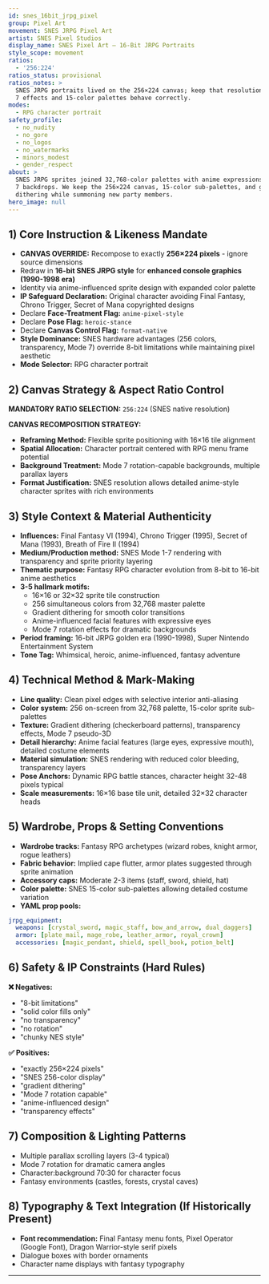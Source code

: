 ```yaml
---
id: snes_16bit_jrpg_pixel
group: Pixel Art
movement: SNES JRPG Pixel Art
artist: SNES Pixel Studios
display_name: SNES Pixel Art — 16-Bit JRPG Portraits
style_scope: movement
ratios:
  - '256:224'
ratios_status: provisional
ratios_notes: >
  SNES JRPG portraits lived on the 256×224 canvas; keep that resolution so Mode
  7 effects and 15-color palettes behave correctly.
modes:
  - RPG character portrait
safety_profile:
  - no_nudity
  - no_gore
  - no_logos
  - no_watermarks
  - minors_modest
  - gender_respect
about: >
  SNES JRPG sprites joined 32,768-color palettes with anime expressions and Mode
  7 backdrops. We keep the 256×224 canvas, 15-color sub-palettes, and gradient
  dithering while summoning new party members.
hero_image: null
---
```


## 1) Core Instruction & Likeness Mandate

- **CANVAS OVERRIDE:** Recompose to exactly **256×224 pixels** - ignore source dimensions
- Redraw in **16-bit SNES JRPG style** for **enhanced console graphics (1990-1998 era)**
- Identity via anime-influenced sprite design with expanded color palette
- **IP Safeguard Declaration:** Original character avoiding Final Fantasy, Chrono Trigger, Secret of Mana copyrighted designs
- Declare **Face-Treatment Flag:** `anime-pixel-style`
- Declare **Pose Flag:** `heroic-stance`
- Declare **Canvas Control Flag:** `format-native`
- **Style Dominance:** SNES hardware advantages (256 colors, transparency, Mode 7) override 8-bit limitations while maintaining pixel aesthetic
- **Mode Selector:** RPG character portrait
## 2) Canvas Strategy & Aspect Ratio Control

**MANDATORY RATIO SELECTION:** `256:224` (SNES native resolution)

**CANVAS RECOMPOSITION STRATEGY:**

- **Reframing Method:** Flexible sprite positioning with 16×16 tile alignment
- **Spatial Allocation:** Character portrait centered with RPG menu frame potential
- **Background Treatment:** Mode 7 rotation-capable backgrounds, multiple parallax layers
- **Format Justification:** SNES resolution allows detailed anime-style character sprites with rich environments
## 3) Style Context & Material Authenticity

- **Influences:** Final Fantasy VI (1994), Chrono Trigger (1995), Secret of Mana (1993), Breath of Fire II (1994)
- **Medium/Production method:** SNES Mode 1-7 rendering with transparency and sprite priority layering
- **Thematic purpose:** Fantasy RPG character evolution from 8-bit to 16-bit anime aesthetics
- **3-5 hallmark motifs:**
  - 16×16 or 32×32 sprite tile construction
  - 256 simultaneous colors from 32,768 master palette
  - Gradient dithering for smooth color transitions
  - Anime-influenced facial features with expressive eyes
  - Mode 7 rotation effects for dramatic backgrounds
- **Period framing:** 16-bit JRPG golden era (1990-1998), Super Nintendo Entertainment System
- **Tone Tag:** Whimsical, heroic, anime-influenced, fantasy adventure
## 4) Technical Method & Mark-Making

- **Line quality:** Clean pixel edges with selective interior anti-aliasing
- **Color system:** 256 on-screen from 32,768 palette, 15-color sprite sub-palettes
- **Texture:** Gradient dithering (checkerboard patterns), transparency effects, Mode 7 pseudo-3D
- **Detail hierarchy:** Anime facial features (large eyes, expressive mouth), detailed costume elements
- **Material simulation:** SNES rendering with reduced color bleeding, transparency layers
- **Pose Anchors:** Dynamic RPG battle stances, character height 32-48 pixels typical
- **Scale measurements:** 16×16 base tile unit, detailed 32×32 character heads
## 5) Wardrobe, Props & Setting Conventions

- **Wardrobe tracks:** Fantasy RPG archetypes (wizard robes, knight armor, rogue leathers)
- **Fabric behavior:** Implied cape flutter, armor plates suggested through sprite animation
- **Accessory caps:** Moderate 2-3 items (staff, sword, shield, hat)
- **Color palette:** SNES 15-color sub-palettes allowing detailed costume variation
- **YAML prop pools:**

```yaml
jrpg_equipment:
  weapons: [crystal_sword, magic_staff, bow_and_arrow, dual_daggers]
  armor: [plate_mail, mage_robe, leather_armor, royal_crown]
  accessories: [magic_pendant, shield, spell_book, potion_belt]
```
## 6) Safety & IP Constraints (Hard Rules)

**❌ Negatives:**

- "8-bit limitations"
- "solid color fills only"
- "no transparency"
- "no rotation"
- "chunky NES style"

**✅ Positives:**

- "exactly 256×224 pixels"
- "SNES 256-color display"
- "gradient dithering"
- "Mode 7 rotation capable"
- "anime-influenced design"
- "transparency effects"
## 7) Composition & Lighting Patterns

- Multiple parallax scrolling layers (3-4 typical)
- Mode 7 rotation for dramatic camera angles
- Character:background 70:30 for character focus
- Fantasy environments (castles, forests, crystal caves)
## 8) Typography & Text Integration (If Historically Present)

- **Font recommendation:** Final Fantasy menu fonts, Pixel Operator (Google Font), Dragon Warrior-style serif pixels
- Dialogue boxes with border ornaments
- Character name displays with fantasy typography

------
